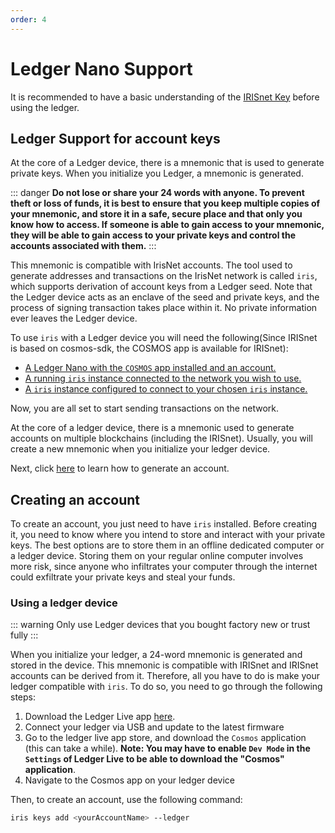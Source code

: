 ```yaml
---
order: 4
---
```


# Ledger Nano Support

It is recommended to have a basic understanding of the [IRISnet Key](../concepts/key.md) before using the ledger.

## Ledger Support for account keys

At the core of a Ledger device, there is a mnemonic that is used to generate private keys. When you initialize you Ledger, a mnemonic is generated.

::: danger
**Do not lose or share your 24 words with anyone. To prevent theft or loss of funds, it is best to ensure that you keep multiple copies of your mnemonic, and store it in a safe, secure place and that only you know how to access. If someone is able to gain access to your mnemonic, they will be able to gain access to your private keys and control the accounts associated with them.**
:::

This mnemonic is compatible with IrisNet accounts. The tool used to generate addresses and transactions on the IrisNet network is called `iris`, which supports derivation of account keys from a Ledger seed. Note that the Ledger device acts as an enclave of the seed and private keys, and the process of signing transaction takes place within it. No private information ever leaves the Ledger device.

To use `iris` with a Ledger device you will need the following(Since IRISnet is based on cosmos-sdk, the COSMOS app is available for IRISnet):

- [A Ledger Nano with the `COSMOS` app installed and an account.](#using-a-ledger-device)
- [A running `iris` instance connected to the network you wish to use.](../get-started/mainnet.md)
- [A `iris` instance configured to connect to your chosen `iris` instance.](../cli-client/intro.md)

Now, you are all set to start sending transactions on the network.

At the core of a ledger device, there is a mnemonic used to generate accounts on multiple blockchains (including the IRISnet). Usually, you will create a new mnemonic when you initialize your ledger device.

Next, click [here](#using-a-ledger-device) to learn how to generate an account.

## Creating an account

To create an account, you just need to have `iris` installed. Before creating it, you need to know where you intend to store and interact with your private keys. The best options are to store them in an offline dedicated computer or a ledger device. Storing them on your regular online computer involves more risk, since anyone who infiltrates your computer through the internet could exfiltrate your private keys and steal your funds.

### Using a ledger device

::: warning
Only use Ledger devices that you bought factory new or trust fully
:::

When you initialize your ledger, a 24-word mnemonic is generated and stored in the device. This mnemonic is compatible with IRISnet and IRISnet accounts can be derived from it. Therefore, all you have to do is make your ledger compatible with `iris`. To do so, you need to go through the following steps:

1. Download the Ledger Live app [here](https://www.ledger.com/pages/ledger-live).
2. Connect your ledger via USB and update to the latest firmware
3. Go to the ledger live app store, and download the `Cosmos` application (this can take a while). **Note: You may have to enable `Dev Mode` in the `Settings` of Ledger Live to be able to download the "Cosmos" application**.
4. Navigate to the Cosmos app on your ledger device

Then, to create an account, use the following command:

```bash
iris keys add <yourAccountName> --ledger
```
